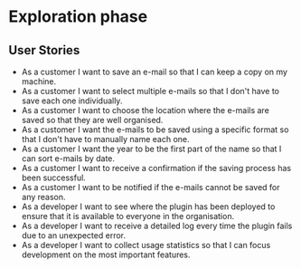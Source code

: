 # Exploration phase

## User Stories

- As a customer I want to save an e-mail so that I can keep a copy on my machine.
- As a customer I want to select multiple e-mails so that I don't have to save each one individually.
- As a customer I want to choose the location where the e-mails are saved so that they are well organised.
- As a customer I want the e-mails to be saved using a specific format so that I don't have to manually name each one.
- As a customer I want the year to be the first part of the name so that I can sort e-mails by date.
- As a customer I want to receive a confirmation if the saving process has been successful.
- As a customer I want to be notified if the e-mails cannot be saved for any reason.
- As a developer I want to see where the plugin has been deployed to ensure that it is available to everyone in the organisation.
- As a developer I want to receive a detailed log every time the plugin fails due to an unexpected error.
- As a developer I want to collect usage statistics so that I can focus development on the most important features.
